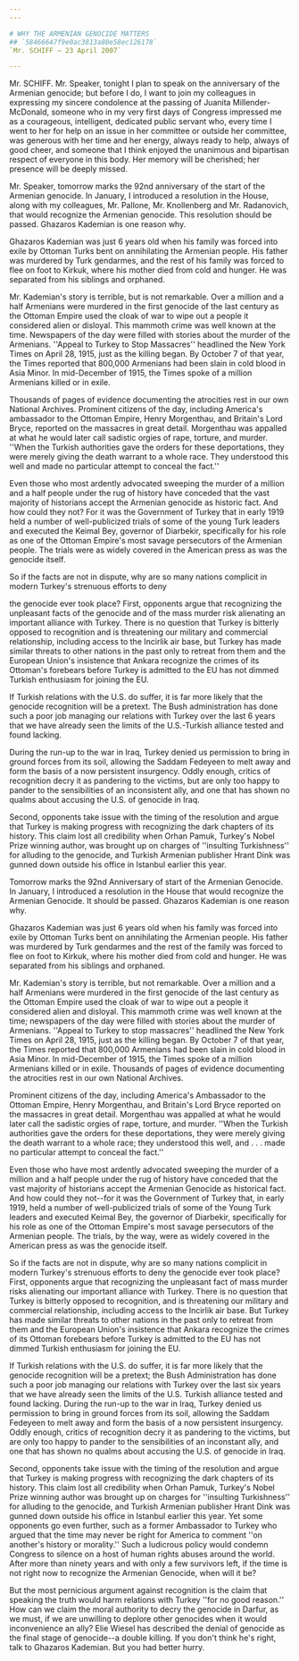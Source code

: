```yaml
---
---

# WHY THE ARMENIAN GENOCIDE MATTERS
## `58466647f9e0ac3813a80e58ec126178`
`Mr. SCHIFF — 23 April 2007`

---
```



Mr. SCHIFF. Mr. Speaker, tonight I plan to speak on the anniversary 
of the Armenian genocide; but before I do, I want to join my colleagues 
in expressing my sincere condolence at the passing of Juanita 
Millender-McDonald, someone who in my very first days of Congress 
impressed me as a courageous, intelligent, dedicated public servant 
who, every time I went to her for help on an issue in her committee or 
outside her committee, was generous with her time and her energy, 
always ready to help, always of good cheer, and someone that I think 
enjoyed the unanimous and bipartisan respect of everyone in this body. 
Her memory will be cherished; her presence will be deeply missed.

Mr. Speaker, tomorrow marks the 92nd anniversary of the start of the 
Armenian genocide. In January, I introduced a resolution in the House, 
along with my colleagues, Mr. Pallone, Mr. Knollenberg and Mr. 
Radanovich, that would recognize the Armenian genocide. This resolution 
should be passed. Ghazaros Kademian is one reason why.

Ghazaros Kademian was just 6 years old when his family was forced 
into exile by Ottoman Turks bent on annihilating the Armenian people. 
His father was murdered by Turk gendarmes, and the rest of his family 
was forced to flee on foot to Kirkuk, where his mother died from cold 
and hunger. He was separated from his siblings and orphaned.

Mr. Kademian's story is terrible, but is not remarkable. Over a 
million and a half Armenians were murdered in the first genocide of the 
last century as the Ottoman Empire used the cloak of war to wipe out a 
people it considered alien or disloyal. This mammoth crime was well 
known at the time. Newspapers of the day were filled with stories about 
the murder of the Armenians. ''Appeal to Turkey to Stop Massacres'' 
headlined the New York Times on April 28, 1915, just as the killing 
began. By October 7 of that year, the Times reported that 800,000 
Armenians had been slain in cold blood in Asia Minor. In mid-December 
of 1915, the Times spoke of a million Armenians killed or in exile.

Thousands of pages of evidence documenting the atrocities rest in our 
own National Archives. Prominent citizens of the day, including 
America's ambassador to the Ottoman Empire, Henry Morgenthau, and 
Britain's Lord Bryce, reported on the massacres in great detail. 
Morgenthau was appalled at what he would later call sadistic orgies of 
rape, torture, and murder. ''When the Turkish authorities gave the 
orders for these deportations, they were merely giving the death 
warrant to a whole race. They understood this well and made no 
particular attempt to conceal the fact.''

Even those who most ardently advocated sweeping the murder of a 
million and a half people under the rug of history have conceded that 
the vast majority of historians accept the Armenian genocide as 
historic fact. And how could they not? For it was the Government of 
Turkey that in early 1919 held a number of well-publicized trials of 
some of the young Turk leaders and executed the Keimal Bey, governor of 
Diarbekir, specifically for his role as one of the Ottoman Empire's 
most savage persecutors of the Armenian people. The trials were as 
widely covered in the American press as was the genocide itself.

So if the facts are not in dispute, why are so many nations complicit 
in modern Turkey's strenuous efforts to deny


the genocide ever took place? First, opponents argue that recognizing 
the unpleasant facts of the genocide and of the mass murder risk 
alienating an important alliance with Turkey. There is no question that 
Turkey is bitterly opposed to recognition and is threatening our 
military and commercial relationship, including access to the Incirlik 
air base, but Turkey has made similar threats to other nations in the 
past only to retreat from them and the European Union's insistence that 
Ankara recognize the crimes of its Ottoman's forebears before Turkey is 
admitted to the EU has not dimmed Turkish enthusiasm for joining the 
EU.

If Turkish relations with the U.S. do suffer, it is far more likely 
that the genocide recognition will be a pretext. The Bush 
administration has done such a poor job managing our relations with 
Turkey over the last 6 years that we have already seen the limits of 
the U.S.-Turkish alliance tested and found lacking.

During the run-up to the war in Iraq, Turkey denied us permission to 
bring in ground forces from its soil, allowing the Saddam Fedeyeen to 
melt away and form the basis of a now persistent insurgency. Oddly 
enough, critics of recognition decry it as pandering to the victims, 
but are only too happy to pander to the sensibilities of an 
inconsistent ally, and one that has shown no qualms about accusing the 
U.S. of genocide in Iraq.

Second, opponents take issue with the timing of the resolution and 
argue that Turkey is making progress with recognizing the dark chapters 
of its history. This claim lost all credibility when Orhan Pamuk, 
Turkey's Nobel Prize winning author, was brought up on charges of 
''insulting Turkishness'' for alluding to the genocide, and Turkish 
Armenian publisher Hrant Dink was gunned down outside his office in 
Istanbul earlier this year.

Tomorrow marks the 92nd Anniversary of start of the Armenian 
Genocide. In January, I introduced a resolution in the House that would 
recognize the Armenian Genocide. It should be passed. Ghazaros Kademian 
is one reason why.

Ghazaros Kademian was just 6 years old when his family was forced 
into exile by Ottoman Turks bent on annihilating the Armenian people. 
His father was murdered by Turk gendarmes and the rest of the family 
was forced to flee on foot to Kirkuk, where his mother died from cold 
and hunger. He was separated from his siblings and orphaned.

Mr. Kademian's story is terrible, but not remarkable. Over a million 
and a half Armenians were murdered in the first genocide of the last 
century as the Ottoman Empire used the cloak of war to wipe out a 
people it considered alien and disloyal. This mammoth crime was well 
known at the time; newspapers of the day were filled with stories about 
the murder of Armenians. ''Appeal to Turkey to stop massacres'' 
headlined the New York Times on April 28, 1915, just as the killing 
began. By October 7 of that year, the Times reported that 800,000 
Armenians had been slain in cold blood in Asia Minor. In mid-December 
of 1915, the Times spoke of a million Armenians killed or in exile. 
Thousands of pages of evidence documenting the atrocities rest in our 
own National Archives.

Prominent citizens of the day, including America's Ambassador to the 
Ottoman Empire, Henry Morgenthau, and Britain's Lord Bryce reported on 
the massacres in great detail. Morgenthau was appalled at what he would 
later call the sadistic orgies of rape, torture, and murder. ''When the 
Turkish authorities gave the orders for these deportations, they were 
merely giving the death warrant to a whole race; they understood this 
well, and . . . made no particular attempt to conceal the fact.''

Even those who have most ardently advocated sweeping the murder of a 
million and a half people under the rug of history have conceded that 
the vast majority of historians accept the Armenian Genocide as 
historical fact. And how could they not--for it was the Government of 
Turkey that, in early 1919, held a number of well-publicized trials of 
some of the Young Turk leaders and executed Keimal Bey, the governor of 
Diarbekir, specifically for his role as one of the Ottoman Empire's 
most savage persecutors of the Armenian people. The trials, by the way, 
were as widely covered in the American press as was the genocide 
itself.

So if the facts are not in dispute, why are so many nations complicit 
in modern Turkey's strenuous efforts to deny the genocide ever took 
place? First, opponents argue that recognizing the unpleasant fact of 
mass murder risks alienating our important alliance with Turkey. There 
is no question that Turkey is bitterly opposed to recognition, and is 
threatening our military and commercial relationship, including access 
to the Incirlik air base. But Turkey has made similar threats to other 
nations in the past only to retreat from them and the European Union's 
insistence that Ankara recognize the crimes of its Ottoman forebears 
before Turkey is admitted to the EU has not dimmed Turkish enthusiasm 
for joining the EU.

If Turkish relations with the U.S. do suffer, it is far more likely 
that the genocide recognition will be a pretext; the Bush 
Administration has done such a poor job managing our relations with 
Turkey over the last six years that we have already seen the limits of 
the U.S. Turkish alliance tested and found lacking. During the run-up 
to the war in Iraq, Turkey denied us permission to bring in ground 
forces from its soil, allowing the Saddam Fedeyeen to melt away and 
form the basis of a now persistent insurgency. Oddly enough, critics of 
recognition decry it as pandering to the victims, but are only too 
happy to pander to the sensibilities of an inconstant ally, and one 
that has shown no qualms about accusing the U.S. of genocide in Iraq.

Second, opponents take issue with the timing of the resolution and 
argue that Turkey is making progress with recognizing the dark chapters 
of its history. This claim lost all credibility when Orhan Pamuk, 
Turkey's Nobel Prize winning author was brought up on charges for 
''insulting Turkishness'' for alluding to the genocide, and Turkish 
Armenian publisher Hrant Dink was gunned down outside his office in 
Istanbul earlier this year. Yet some opponents go even further, such as 
a former Ambassador to Turkey who argued that the time may never be 
right for America to comment ''on another's history or morality.'' Such 
a ludicrous policy would condemn Congress to silence on a host of human 
rights abuses around the world. After more than ninety years and with 
only a few survivors left, if the time is not right now to recognize 
the Armenian Genocide, when will it be?

But the most pernicious argument against recognition is the claim 
that speaking the truth would harm relations with Turkey ''for no good 
reason.'' How can we claim the moral authority to decry the genocide in 
Darfur, as we must, if we are unwilling to deplore other genocides when 
it would inconvenience an ally? Elie Wiesel has described the denial of 
genocide as the final stage of genocide--a double killing. If you don't 
think he's right, talk to Ghazaros Kademian. But you had better hurry.